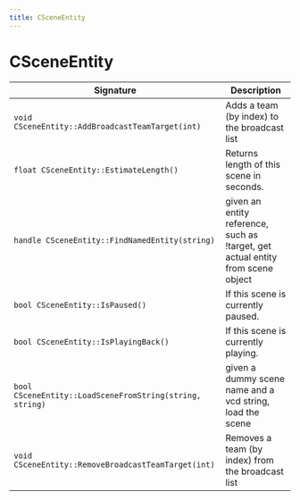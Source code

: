 ```yaml
---
title: CSceneEntity
---
```


# CSceneEntity

|Signature|Description|
|---|---|
| `void CSceneEntity::AddBroadcastTeamTarget(int)` | Adds a team (by index) to the broadcast list | 
| `float CSceneEntity::EstimateLength()` | Returns length of this scene in seconds. | 
| `handle CSceneEntity::FindNamedEntity(string)` | given an entity reference, such as !target, get actual entity from scene object | 
| `bool CSceneEntity::IsPaused()` | If this scene is currently paused. | 
| `bool CSceneEntity::IsPlayingBack()` | If this scene is currently playing. | 
| `bool CSceneEntity::LoadSceneFromString(string, string)` | given a dummy scene name and a vcd string, load the scene | 
| `void CSceneEntity::RemoveBroadcastTeamTarget(int)` | Removes a team (by index) from the broadcast list | 
